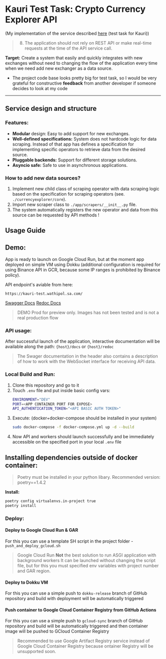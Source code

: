 # Kauri Test Task: Crypto Currency Explorer API
(My implementation of the service described [here](https://docs.google.com/document/d/1kUlZ7suZZPPEefWpu9WrdSJgBbVEutLtlXnRUehq4n8/edit?usp=sharing) (test task for Kauri))

> 8. The application should not rely on REST API or make real-time requests at the time of the API service call.

**Target:** Create a system that easily and quickly integrates with new exchanges without need to changing the flow of the application every time when we need add new exchanger as a data source.


* The project code base looks pretty big for test task, so I would be very grateful for constructive **feedback** from another developer if someone decides to look at my code

<hr>

## Service design and structure

### Features:

- **Modular** design: Easy to add support for new exchanges.
- **Well-defined specifications:** System does not hardcode logic for data scraping. Instead of that app has defines a specification for implementing specific operators to retrieve data from the desired source.
- **Pluggable backends:** Support for different storage solutions.
- **Asyncio safe:** Safe to use in asynchronous applications.


### How to add new data sources?

1. Implement new child class of scraping operator with data scraping logic based on the specification for scraping operators (see. `./currencyexplorer/core`).
2. Import new scraper class to `./app/scrapers/__init__.py` file.
3. The system automatically registers the new operator and data from this source can be requested by API methods ! 


## Usage Guide


## Demo:

App is ready to launch on Google Cloud Run, but at the moment app deployed on simple VM using Dokku (additional configuration is required for using Binance API in GCR, because some IP ranges is prohibited by Binance policy). 

API endpoint's aviable from here:
```
https://kauri-test.wathipol.sa.com/
```

[Swagger Docs](https://kauri-test.wathipol.sa.com/docs)
[Redoc Docs](https://kauri-test.wathipol.sa.com/redoc)

> DEMO Prod for preview only. Images has not been tested and is not a real production flow


### API usage:

After successful launch of the application, interactive documentation will be available along the path: ```{host}/docs``` or ```{host}/redoc```

> The Swager documentation in the header also contains a description of how to work with the WebSocket interface for receiving API data.

### Local Build and Run:

1. Сlone this repository and go to it
2. Touch `.env` file and put inside basic config vars:
    ```sh
    ENVIRONMENT="DEV"
    PORT=<APP CONTAINER PORT FOR EXPOSE>
    API_AUTHENTICATION_TOKEN="<API BASIC AUTH TOKEN>"
    ```
3. Execute: (docker+docker-compose should be installed in your system)
    ```sh
    sudo docker-compose -f docker-compose.yml up -d --build
    ```
4. Now API and workers should launch successfully and be immediately accessible on the specified port in your local `.env` file

## Installing dependencies outside of docker container:

> Poetry must be installed in your python libary. Recommended version: poetry==1.4.2

**Install:**

```sh
poetry config virtualenvs.in-project true
poetry install
```

### Deploy:

#### Deploy to Google Cloud Run & GAR
For this you can use a template SH script in the project folder - `push_and_deploy_gcloud.sh`

> Google Cloud Run **Not** the best solution to run ASGI application with background workers
> It can be launched without changing the script file, but for this you must specified env variables with project number and GAR region.


#### Deploy to Dokku VM
For this you can use a simple push to `dokku-release` branch of GitHub repository and  build with deployment will be automatically triggered


#### Push container to Google Cloud Container Registry from GitHub Actions
For this you can use a simple push to `gcloud-sync` branch of GitHub repository and build will be automatically triggered and then container image will be pushed to GCloud Container Registry

> Recommended to use Google Artifact Registry service instead of Google Cloud Container Registry because ontainer Registry will be unsupported soon. 



